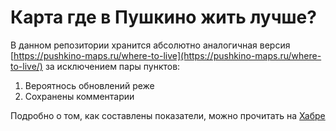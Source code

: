 # Карта где в Пушкино жить лучше?

В данном репозитории хранится абсолютно аналогичная версия [https://pushkino-maps.ru/where-to-live](https://pushkino-maps.ru/where-to-live/) за исключением пары пунктов:

1. Вероятнось обновлений реже
2. Сохранены комментарии

Подробно о том, как составлены показатели, можно прочитать на [Хабре](https://habr.com/ru/articles/833186/)
